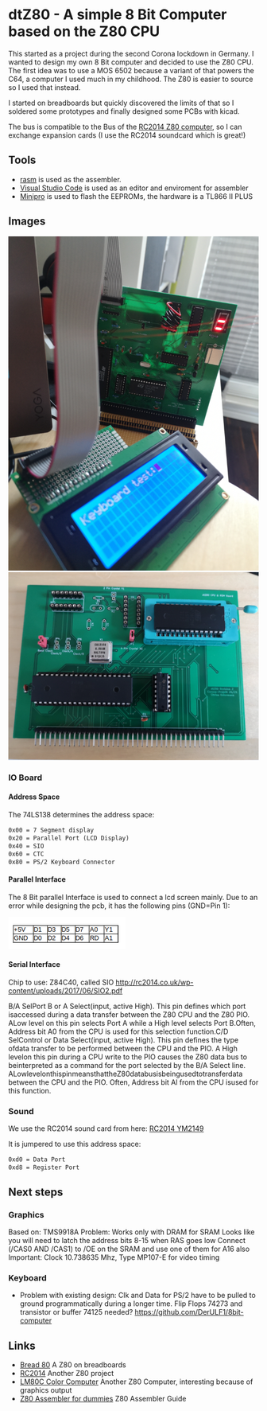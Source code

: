 # dtZ80 - A simple 8 Bit Computer based on the Z80 CPU

This started as a project during the second Corona lockdown in Germany.
I wanted to design my own 8 Bit computer and decided to use the Z80 CPU.
The first idea was to use a MOS 6502 because a variant of that powers the C64, a computer I used much in my childhood.
The Z80 is easier to source so I used that instead.

I started on breadboards but quickly discovered the limits of that so I soldered some prototypes and finally designed some PCBs with kicad.

The bus is compatible to the Bus of the [RC2014 Z80 computer](https://rc2014.co.uk/), so I can exchange expansion cards (I use the RC2014 soundcard which is great!)


## Tools
* [rasm](https://github.com/mkoloberdin/rasm) is used as the assembler.
* [Visual Studio Code](https://code.visualstudio.com/) is used as an editor and enviroment for assembler
* [Minipro](https://gitlab.com/DavidGriffith/minipro/) is used to flash the EEPROMs, the hardware is a TL866 II PLUS

## Images

![dtZ80](/images/dtZ80.jpg)
![CPU Card](/images/cpu-board.jpg)





### IO Board

#### Address Space
The 74LS138 determines the address space:

    0x00 = 7 Segment display
    0x20 = Parallel Port (LCD Display)
    0x40 = SIO
    0x60 = CTC
    0x80 = PS/2 Keyboard Connector

#### Parallel Interface
The 8 Bit parallel Interface is used to connect a lcd screen mainly. Due to an error while designing the pcb, it has the following pins (GND=Pin 1):

![Parallel Port](/images/parallel-port.png "Parallel Port")

#### Serial Interface
Chip to use: Z84C40, called SIO
http://rc2014.co.uk/wp-content/uploads/2017/06/SIO2.pdf

B/A SelPort B or A Select(input, active High). This pin defines which port isaccessed during a data transfer between the Z80 CPU and the Z80 PIO. ALow level on this pin selects Port A while a High level selects Port B.Often, Address bit A0 from the CPU is used for this selection function.C/D SelControl or Data Select(input, active High). This pin defines the type ofdata transfer to be performed between the CPU and the PIO. A High levelon this pin during a CPU write to the PIO causes the Z80 data bus to beinterpreted as a command for the port selected by the B/A Select line. ALowlevelonthispinmeansthattheZ80databusisbeingusedtotransferdata between the CPU and the PIO. Often, Address bit Al from the CPU isused for this function.


### Sound
We use the RC2014 sound card from here: [RC2014 YM2149](https://github.com/electrified/rc2014-ym2149)

It is jumpered to use this address space:

    0xd0 = Data Port
    0xd8 = Register Port



## Next steps
### Graphics
Based on: TMS9918A
Problem: Works only with DRAM for SRAM
Looks like you will need to latch the address bits 8-15 when RAS goes low
Connect (/CAS0 AND /CAS1) to /OE on the SRAM and use one of them for A16 also
Important: Clock 10.738635 Mhz, Type ‎MP107-E‎ for video timing


### Keyboard
* Problem with existing design: Clk and Data for PS/2 have to be pulled to ground programmatically during a longer time. Flip Flops 74273 and transistor or buffer 74125 needed?
https://github.com/DerULF1/8bit-computer


## Links
* [Bread 80](https://bread80.com/) A Z80 on breadboards
* [RC2014](https://rc2014.co.uk/) Another Z80 project
* [LM80C Color Computer](https://hackaday.io/project/165246-lm80c-color-computer) Another Z80 Computer, interesting because of graphics output
* [Z80 Assembler for dummies](https://www.msx.org/wiki/Z80_Assembler_for_Dummies) Z80 Assembler Guide
